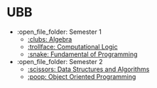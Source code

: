 # UBB
<ul>
  <li>:open_file_folder: Semester 1
    <ul>
      <li>
        <a href="https://github.com/Pufcorina/Algebra"> 
          :clubs:  Algebra 
        </a>
      </li>
      <li>
        <a href="https://github.com/Pufcorina/Computational-Logic"> 
          :trollface:  Computational Logic 
        </a>
      </li>
      <li>
        <a href="https://github.com/Pufcorina/Fundamental-of-Programming"> 
          :snake:  Fundamental of Programming 
        </a>
      </li>
    </ul>
  </li>
  <li>:open_file_folder: Semester 2
    <ul>
      <li>
        <a href="https://github.com/Pufcorina/Data-Structures-and-Algorithms"> 
          :scissors:  Data Structures and Algorithms 
        </a>
      </li>
      <li>
        <a href="https://github.com/Pufcorina/Object-Oriented-Programming"> 
          :poop:  Object Oriented Programming 
        </a>
      </li>
    </ul>
  </li>
</ul>
